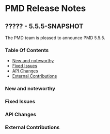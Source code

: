 # PMD Release Notes

## ????? - 5.5.5-SNAPSHOT

The PMD team is pleased to announce PMD 5.5.5.


### Table Of Contents

* [New and noteworthy](#New_and_noteworthy)
* [Fixed Issues](#Fixed_Issues)
* [API Changes](#API_Changes)
* [External Contributions](#External_Contributions)

### New and noteworthy

### Fixed Issues

### API Changes

### External Contributions

